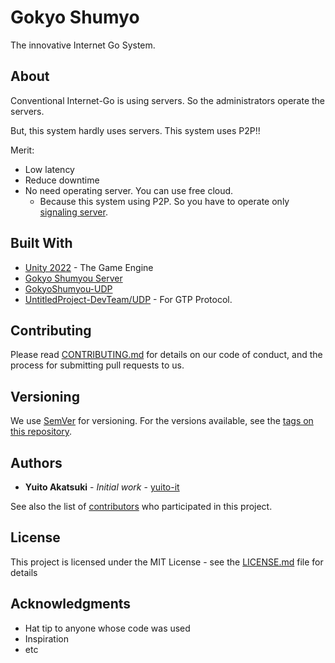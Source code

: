 # Gokyo Shumyo

The innovative Internet Go System.

## About

Conventional Internet-Go is using servers. So the administrators operate the servers.

But, this system hardly uses servers. This system uses P2P!!

Merit:

- Low latency
- Reduce downtime
- No need operating server. You can use free cloud.
  - Because this system using P2P. So you have to operate only [signaling server](#ServerSide).

## Built With

- [Unity 2022](https://unity.com/ja/releases/lts) - The Game Engine
- [Gokyo Shumyou Server](https://github.com/UntitledProject-DevTeam/GokyoShumyou-Server)
- [GokyoShumyou-UDP](https://github.com/UntitledProject-DevTeam/GokyoShumyou-UDP)
- [UntitledProject-DevTeam/UDP](https://github.com/UntitledProject-DevTeam/GTP) - For GTP Protocol.

## Contributing

Please read [CONTRIBUTING.md](/CONTRIBUTING.md) for details on our code of conduct, and the process for submitting pull requests to us.

## Versioning

We use [SemVer](http://semver.org/) for versioning. For the versions available, see the [tags on this repository](https://github.com/UntitledProject-DevTeam/GokyoShumyo/tags).

## Authors

- **Yuito Akatsuki** - _Initial work_ - [yuito-it](https://github.com/yuito-it)

See also the list of [contributors](https://github.com/UntitledProject-DevTeam/GokyoShumyo/contributors) who participated in this project.

## License

This project is licensed under the MIT License - see the [LICENSE.md](LICENSE.md) file for details

## Acknowledgments

- Hat tip to anyone whose code was used
- Inspiration
- etc
